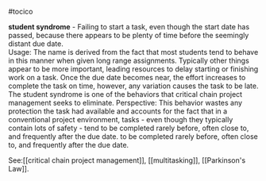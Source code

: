 #tocico

<b>student syndrome</b> - Failing to start a task, even though the start date has passed, because there appears to be plenty of time before the seemingly distant due date.  
Usage: The name is derived from the fact that most students tend to behave in this manner when given long range assignments. Typically other things appear to be more important, leading resources to delay starting or finishing work on a task. Once the due date becomes near, the effort increases to complete the task on time, however, any variation causes the task to be late. The student syndrome is one of the behaviors that critical chain project management seeks to eliminate. Perspective: This behavior wastes any protection the task had available and accounts for the fact that in a conventional project environment, tasks - even though they typically contain lots of safety - tend to be completed rarely before, often close to, and frequently after the due date. to be completed rarely before, often close to, and frequently after the due date. 



See:[[critical chain project management]], [[multitasking]], [[Parkinson's Law]].

